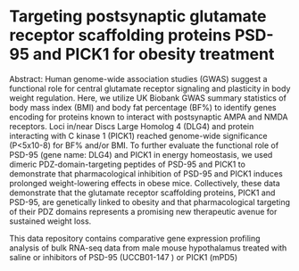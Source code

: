 # Targeting postsynaptic glutamate receptor scaffolding proteins PSD-95 and PICK1 for obesity treatment 
Abstract: Human genome-wide association studies (GWAS) suggest a functional role for central glutamate receptor signaling and plasticity in body weight regulation. Here, we utilize UK Biobank GWAS summary  statistics of body mass index (BMI) and body fat percentage (BF%) to identify genes encoding for proteins known to interact with postsynaptic AMPA and NMDA receptors. Loci in/near Discs Large Homolog 4 (DLG4) and protein interacting with C kinase 1 (PICK1) reached genome-wide significance (P<5x10-8) for BF% and/or BMI. To further evaluate the functional role of PSD-95 (gene name: DLG4) and PICK1 in energy homeostasis, we used dimeric PDZ-domain-targeting peptides of PSD-95 and PICK1 to demonstrate that pharmacological inhibition of PSD-95 and PICK1 induces prolonged weight-lowering effects in obese mice. Collectively, these data demonstrate that the glutamate receptor scaffolding proteins, PICK1 and PSD-95, are genetically linked to obesity and that pharmacological targeting of their PDZ domains represents a promising new therapeutic avenue for sustained weight loss. 

This data repository contains comparative gene expression profiling analysis of bulk RNA-seq data from male mouse hypothalamus treated with saline or inhibitors of PSD-95 (UCCB01-147 ) or PICK1 (mPD5)
